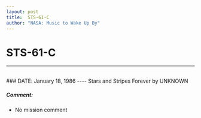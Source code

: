 ```yaml
---
layout: post
title:  STS-61-C
author: "NASA: Music to Wake Up By"
---
```


# STS-61-C
----
<br/>
### DATE: January 18, 1986
----
Stars and Stripes Forever by UNKNOWN

##### Comment:
* No mission comment
